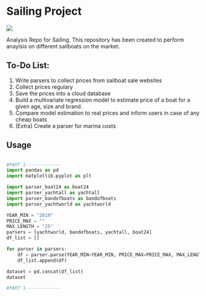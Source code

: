 # Sailing Project
![](https://images.pexels.com/photos/4934616/pexels-photo-4934616.jpeg?auto=compress&cs=tinysrgb&w=640&h=427&dpr=1)

Analysis Repo for Sailing. This repository has been created to perform anaylsis on different sailboats on the market.
    
## To-Do List:
1. Write parsers to collect prices from sailboat sale websites
2. Collect prices regulary
3. Save the prices into a cloud database
4. Build a multivariate regression model to estimate price of a boat for a given age, size and brand.
5. Compare model estimation to real prices and inform users in case of any cheap boats
6. (Extra) Create a parser for marina costs

## Usage
```python

#PART 1-------------
import pandas as pd
import matplotlib.pyplot as plt

import parser_boat24 as boat24
import parser_yachtall as yachtall
import parser_bandofboats as bandofboats
import parser_yachtworld as yachtworld

YEAR_MIN = "2010"
PRICE_MAX = ""
MAX_LENGTH = "25"
parsers = [yachtworld, bandofboats, yachtall, boat24]
df_list = []

for parser in parsers:
    df = parser.parse(YEAR_MIN=YEAR_MIN, PRICE_MAX=PRICE_MAX, MAX_LENGTH=MAX_LENGTH)
    df_list.append(df)

dataset = pd.concat(df_list)
dataset

#PART 1-------------
